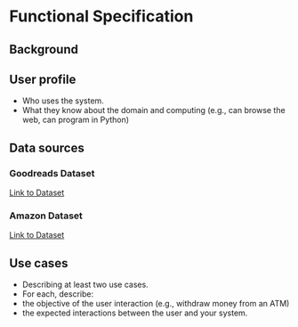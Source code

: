 # Functional Specification

## Background

## User profile

- Who uses the system.
- What they know about the domain and computing (e.g., can browse the web, can program in Python)

## Data sources

### Goodreads Dataset

[Link to Dataset](https://sites.google.com/eng.ucsd.edu/ucsdbookgraph/home)

### Amazon Dataset

[Link to Dataset](https://cseweb.ucsd.edu/~jmcauley/datasets.html#amazon_reviews)

## Use cases

- Describing at least two use cases. 
- For each, describe:
- the objective of the user interaction (e.g., withdraw money from an ATM)
- the expected interactions between the user and your system.